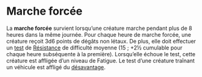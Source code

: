 # Marche forcée

La **marche forcée** survient lorsqu’une créature marche pendant plus de 8 heures dans la même journée. Pour chaque heure de marche forcée, une créature reçoit 3d6 points de dégâts non létaux. De plus, elle doit effectuer un [test](/docs/tests.md) de [Résistance](/docs/competences/resistance.md) de difficulté moyenne (15 ; +2½ cumulable pour chaque heure subséquente à la première). Lorsqu’elle échoue le test, cette créature est affligée d’un niveau de Fatigue. Le test d’une créature traînant un véhicule est affligé du [désavantage](/docs/tests/avantage.md).
